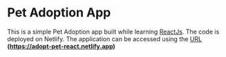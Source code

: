 # Pet Adoption App
This is a simple Pet Adoption app built while learning [ReactJs](https://reactjs.org/).
The code is deployed on Netlify. The application can be accessed using the [URL](https://adopt-pet-react.netlify.app) **(https://adopt-pet-react.netlify.app)**
